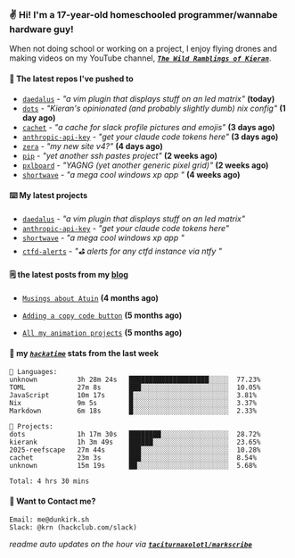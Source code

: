 ### ✌️ Hi! I'm a 17-year-old homeschooled programmer/wannabe hardware guy!

When not doing school or working on a project, I enjoy flying drones and making videos on my YouTube channel, [**_`The Wild Ramblings of Kieran`_**](https://youtube.com/@kieran.rambles).

#### 👷 The latest repos I've pushed to

- [`daedalus`](https://github.com/taciturnaxolotl/daedalus) - _"a vim plugin that displays stuff on an led matrix"_ **(today)**
- [`dots`](https://github.com/taciturnaxolotl/dots) - _"Kieran's opinionated (and probably slightly dumb) nix config"_ **(1 day ago)**
- [`cachet`](https://github.com/taciturnaxolotl/cachet) - _"a cache for slack profile pictures and emojis"_ **(3 days ago)**
- [`anthropic-api-key`](https://github.com/taciturnaxolotl/anthropic-api-key) - _"get your claude code tokens here"_ **(3 days ago)**
- [`zera`](https://github.com/taciturnaxolotl/zera) - _"my new site v4?"_ **(4 days ago)**
- [`pip`](https://github.com/taciturnaxolotl/pip) - _"yet another ssh pastes project"_ **(2 weeks ago)**
- [`pxlboard`](https://github.com/taciturnaxolotl/pxlboard) - _"YAGNG (yet another generic pixel grid)"_ **(2 weeks ago)**
- [`shortwave`](https://github.com/taciturnaxolotl/shortwave) - _"a mega cool windows xp app "_ **(4 weeks ago)**

#### ⌨️ My latest projects

- [`daedalus`](https://github.com/taciturnaxolotl/daedalus) - _"a vim plugin that displays stuff on an led matrix"_
- [`anthropic-api-key`](https://github.com/taciturnaxolotl/anthropic-api-key) - _"get your claude code tokens here"_
- [`shortwave`](https://github.com/taciturnaxolotl/shortwave) - _"a mega cool windows xp app "_
- [`ctfd-alerts`](https://github.com/taciturnaxolotl/ctfd-alerts) - _"⛳ alerts for any ctfd instance via ntfy "_

#### 🗒️ the latest posts from my [blog](https://dunkirk.sh)

- [`Musings about Atuin`](https://dunkirk.sh/blog/atuin/) **(4 months ago)**

- [`Adding a copy code button`](https://dunkirk.sh/blog/adding-a-copy-button/) **(5 months ago)**

- [`All my animation projects`](https://dunkirk.sh/blog/my-animations/) **(5 months ago)**



#### 📡 my [_`hackatime`_](https://waka.hackclub.com) stats from the last week

```text
💾 Languages:
unknown          3h 28m 24s   ████████████████████░░░░░  77.23%
TOML             27m 8s       ███░░░░░░░░░░░░░░░░░░░░░░  10.05%
JavaScript       10m 17s      █░░░░░░░░░░░░░░░░░░░░░░░░  3.81%
Nix              9m 5s        █░░░░░░░░░░░░░░░░░░░░░░░░  3.37%
Markdown         6m 18s       █░░░░░░░░░░░░░░░░░░░░░░░░  2.33%

💼 Projects:
dots             1h 17m 30s   ████████░░░░░░░░░░░░░░░░░  28.72%
kierank          1h 3m 49s    ██████░░░░░░░░░░░░░░░░░░░  23.65%
2025-reefscape   27m 44s      ███░░░░░░░░░░░░░░░░░░░░░░  10.28%
cachet           23m 3s       ███░░░░░░░░░░░░░░░░░░░░░░  8.54%
unknown          15m 19s      ██░░░░░░░░░░░░░░░░░░░░░░░  5.68%

Total: 4 hrs 30 mins
```

#### 📮 Want to Contact me?

```text
Email: me@dunkirk.sh
Slack: @krn (hackclub.com/slack)
```

_readme auto updates on the hour via [**`taciturnaxolotl/markscribe`**](https://github.com/taciturnaxolotl/markscribe)_

